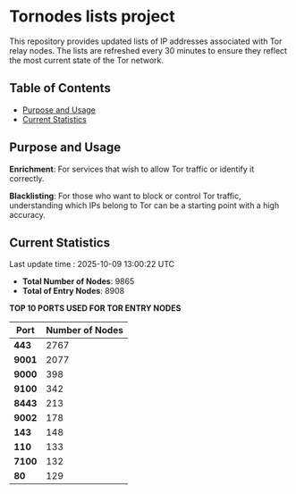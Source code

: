# Tornodes lists project

This repository provides updated lists of IP addresses associated with Tor relay nodes. The lists are refreshed every 30 minutes to ensure they reflect the most current state of the Tor network.

## Table of Contents

- [Purpose and Usage](#purpose-and-usage)
- [Current Statistics](#current-statistics)


## Purpose and Usage

**Enrichment**: For services that wish to allow Tor traffic or identify it correctly.

**Blacklisting**: For those who want to block or control Tor traffic, understanding which IPs belong to Tor can be a starting point with a high accuracy.

## Current Statistics

Last update time : 2025-10-09 13:00:22 UTC

- **Total Number of Nodes**: 9865
- **Total of Entry Nodes**: 8908

**TOP 10 PORTS USED FOR TOR ENTRY NODES**

| **Port** | **Number of Nodes** |
|------|-----------------|
| **443**   | 2767  |
| **9001**   | 2077  |
| **9000**   | 398  |
| **9100**   | 342  |
| **8443**   | 213  |
| **9002**   | 178  |
| **143**   | 148  |
| **110**   | 133  |
| **7100**   | 132  |
| **80**   | 129  |

